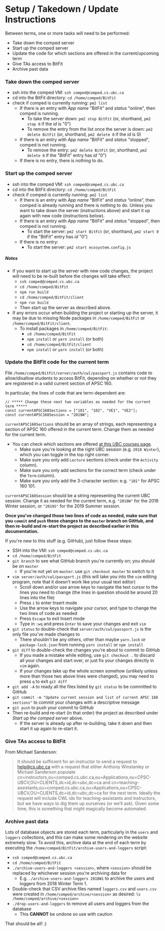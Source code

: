 
# Setup / Takedown / Update Instructions

Between terms, one or more tasks will need to be performed:

- Take down the comped server
- Start up the comped server
- Update the code for which sections are offered in the current/upcoming term
- Give TAs access to BitFit
- Archive past data




### Take down the comped server

- ssh into the comped VM: ```ssh comped@comped.cs.ubc.ca```
- cd into the BitFit directory: ```cd /home/comped/BitFit```
- check if comped is currently running: ```pm2 list```
  - If there is an entry with *App name* "BitFit" and *status* "online", then comped is running.
    - To take the server down: ```pm2 stop BitFit``` (or, shorthand, ```pm2 stop 0``` if the *id* is "0")
    - To remove the entry from the list once the server is down: ```pm2 delete BitFit``` (or, shorthand, ```pm2 delete 0``` if the *id* is 0)
  - If there is an entry with *App name* "BitFit" and *status* "stopped", comped is not running.
    - To remove the entry: ```pm2 delete BitFit``` (or, shorthand, ```pm2 delete 0``` if the "BitFit" entry has *id* "0")
  - If there is no entry, there is nothing to do.




### Start up the comped server

- ssh into the comped VM: ```ssh comped@comped.cs.ubc.ca```
- cd into the BitFit directory: ```cd /home/comped/BitFit```
- check if comped is currently running: ```pm2 list```
  - If there is an entry with *App name* “BitFit” and *status* “online”, then comped is already running and there is nothing to do. Unless you want to take down the server (instructions above) and start it up again with new code (instructions below).
  - If there is an entry with *App name* "BitFit" and *status* "stopped", then comped is not running.
    - To start the server: ```pm2 start BitFit``` (or, shorthand, ```pm2 start 0``` if the "BitFit" entry has *id* "0")
  - If there is no entry:
    - To start the server: ```pm2 start ecosystem.config.js```

##### Notes
- If you want to start up the server with new code changes, the project will need to be re-built before the changes will take effect:
    - ```ssh comped@comped.cs.ubc.ca```
    - ```cd /home/comped/BitFit```
    - ```npm run build```
    - ```cd /home/comped/BitFit/client```
    - ```npm run build```
    - Then start up the server as described above.
- If any errors occur when building the project or starting up the server, it may be due to missing Node packages in ```/home/comped/BitFit``` or ```/home/comped/BitFit/client```.
  - To install packages in ```/home/comped/BitFit```:
    - ```cd /home/comped/BitFit```
    - ```npm install``` or ```yarn install``` (or both)
    - ```cd /home/comped/BitFit/client```
    - ```npm install``` or ```yarn install``` (or both)




### Update the BitFit code for the current term

File ```/home/comped/BitFit/server/auth/cwl/passport.js``` contains code to allow/disallow students to access BitFit, depending on whether or not they are registered in a valid current section of APSC 160.

In particular, the lines of code that are term-dependent are:
```
// ***** Change these next two variables as needed for the current term *****
const currentAPSC160Sections = ["101", "102", "VE1", "VE2"];
const currentAPSC160Session = "2018W";
```

```currentAPSC160Sections``` should be an array of strings, each representing a section of APSC 160 offered in the current term. Change them as needed for the current term.
- You can check which sections are offered [at this UBC courses page](https://courses.students.ubc.ca/cs/courseschedule?pname=subjarea&tname=subj-course&dept=APSC&course=160).
  - Make sure you're looking at the right UBC session (e.g. ```2018 Winter```), which you can toggle in the top right corner.
  - Make sure you only add ```Lecture``` sections (check under the ```Activity``` column).
  - Make sure you only add sections for the correct term (check under the ```Term``` column).
  - Make sure you only add the 3-character section: e.g. ```"101"``` for APSC 160 101.

```currentAPSC160Session``` should be a string representing the current UBC session. Change it as needed for the current term, e.g. ```"2018W"``` for the 2018 Winter session, or ```"2019S"``` for the 2019 Summer session.

**Once you've changed those two lines of code as needed, make sure that you ```commit``` and ```push``` these changes to the ```master``` branch on GitHub, and then re-build and re-start the project as described earlier in this documentation.**

If you're new to this stuff (e.g. GitHub), just follow these steps:
- SSH into the VM: ```ssh comped@comped.cs.ubc.ca```
- ```cd /home/comped/BitFit```
- ```git branch``` to see what GitHub branch you're currently on; you should be on ```master```
  - If you're not yet on ```master```: use ```git checkout master``` to switch to it
- ```vim server/auth/cwl/passport.js``` (this will take you into the ```vim``` editing program, note that it doesn't work like your usual text editor)
  - Scroll down and/or use arrow keys to navigate the text cursor to the lines you need to change (the lines in question should be around 20 lines into the file)
  - Press ```i``` to enter Insert mode
  - Use the arrow keys to navigate your cursor, and type to change the two lines of code as needed
  - Press ```Escape``` to exit Insert mode
  - Type in ```:wq``` and press ```Enter``` to save your changes and exit ```vim```
- ```git status``` to double-check that ```server/auth/cwl/passport.js``` is the only file you've made changes to
  - There shouldn't be any others, other than maybe ```yarn.lock``` or ```package-lock.json``` from running ```yarn install``` or ```npm install```
- ```git diff``` to double-check the changes you're about to commit to GitHub
  - If you made a mistake while editing, use ```git checkout .``` to discard all your changes and start over, or just fix your changes directly in ```vim``` again.
  - If your changes take up the whole screen somehow (unlikely unless more than those two above lines were changed), you may need to press ```q``` to exit ```git diff```
- ```git add -A``` to ready all the files listed by ```git status``` to be committed to GitHub
- ```git commit -m "Update current session and list of current APSC 160 sections"``` to commit your changes with a descriptive message
- ```git push``` to push your commit to GitHub
- Then re-build and re-start (in that order) the project as described under _Start up the comped server_ above.
  - If the server is already up after re-building, take it down and then start it up again to re-start it.




### Give TAs access to BitFit

From Michael Sanderson:

> It should be sufficient for an instructor to send a request to help@cs.ubc.ca with a request that either Anthony Winstanley or Michael Sanderson populate cn=instructors,ou=comped.cs.ubc.ca,ou=Applications,ou=CPSC-UBCV,OU=CLIENTS,dc=id,dc=ubc,dc=ca and cn=teaching-assistants,ou=comped.cs.ubc.ca,ou=Applications,ou=CPSC-UBCV,OU=CLIENTS,dc=id,dc=ubc,dc=ca for the next term.  Ideally the request will include CWL ids for teaching-assistants and instructors, but we have ways to dig them up ourselves (or we’ll ask).  Given some time, this is something that might magically become automated.




### Archive past data

Lots of database objects are stored each term, particularly in the ```users``` and ```loggers``` collections, and this can make some rendering on the website extremely slow. To avoid this, archive data at the end of each term by executing the ```/home/comped/BitFit/archive-users-and-loggers``` script:
- ```ssh comped@comped.cs.ubc.ca```
- ```cd /home/comped/BitFit```
- ```./archive-users-and-loggers <session>```, where ```<session>``` should be replaced by whichever session you're archiving data for
  - E.g. ```./archive-users-and-loggers 2018W1``` to archive the users and loggers from 2018 Winter Term 1.
- Double-check that CSV archive files named ```loggers.csv``` and ```users.csv``` were created in ```/home/comped/archive/<session>``` as desired: ```ls /home/comped/archive/<session>```
- ```./drop-users-and-loggers``` to remove all users and loggers from the database
  - This **CANNOT** be undone so use with caution


That should be all! :)
